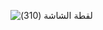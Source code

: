 ![‏‏لقطة الشاشة (310)](https://github.com/Hananahmed20/admin_dashboard_graduation/assets/101802536/8c538f5d-29bc-4bf8-9521-e80608a6b5af)
